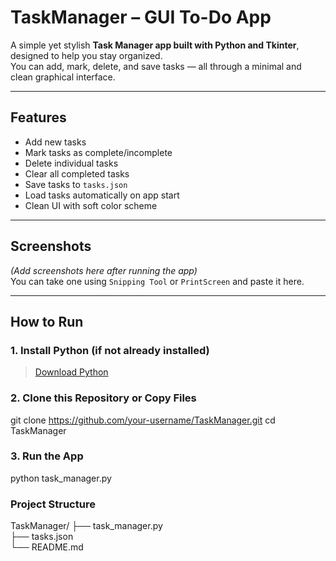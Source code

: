 # TaskManager – GUI To-Do App

A simple yet stylish **Task Manager app built with Python and Tkinter**, designed to help you stay organized.  
You can add, mark, delete, and save tasks — all through a minimal and clean graphical interface.

---

## Features

- Add new tasks
- Mark tasks as complete/incomplete
- Delete individual tasks
- Clear all completed tasks
- Save tasks to `tasks.json`
- Load tasks automatically on app start
- Clean UI with soft color scheme

---

## Screenshots

*(Add screenshots here after running the app)*  
You can take one using `Snipping Tool` or `PrintScreen` and paste it here.

---

## How to Run

### 1. Install Python (if not already installed)  
> [Download Python](https://www.python.org/downloads/)

### 2. Clone this Repository or Copy Files
git clone https://github.com/your-username/TaskManager.git
cd TaskManager

### 3. Run the App
python task_manager.py

### Project Structure
TaskManager/
├── task_manager.py     
├── tasks.json          
└── README.md         
